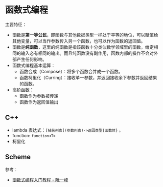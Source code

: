 # 函数式编程

主要特征：

- 函数是**第一等公民**，即函数与其他数据类型一样处于平等的地位，可以赋值给其他变量，可以当作参数传入另一个函数，也可以作为函数的返回值。
- 函数是**纯函数**，这里的纯函数是指该函数十分类似数学领域里的函数，给定相同的输入必有相同的输出。而且纯函数没有副作用，函数内部的操作不会对外部产生任何影响。
- 函数式编程基本运算：
  - 函数合成（Compose）：将多个函数合并成一个函数。
  - 函数柯里化（Curring）：接收单一参数，并返回接收余下参数并返回结果的函数。
- 高阶函数：
  - 函数作为参数被传递
  - 函数作为返回值输出



## C++

- lambda 表达式：`[捕获列表](参数列表)->返回类型{函数体}` 。
- function: `function<T>`
- 柯里化



## Scheme



参考：

- [函数式编程入门教程 - 阮一峰](http://ruanyifeng.com/blog/2017/02/fp-tutorial.html)